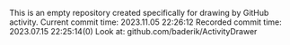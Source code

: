 This is an empty repository created specifically for drawing by GitHub activity.
Current commit time: 2023.11.05 22:26:12
Recorded commit time: 2023.07.15 22:25:14(0)
Look at: github.com/baderik/ActivityDrawer
